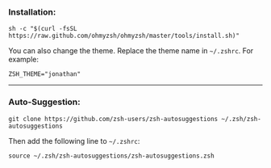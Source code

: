 ### Installation:

```
sh -c "$(curl -fsSL https://raw.github.com/ohmyzsh/ohmyzsh/master/tools/install.sh)"
```

You can also change the theme. Replace the theme name in `~/.zshrc`. For example:

```
ZSH_THEME="jonathan"
```

---
### Auto-Suggestion:

```
git clone https://github.com/zsh-users/zsh-autosuggestions ~/.zsh/zsh-autosuggestions
```

Then add the following line to `~/.zshrc`:
```
source ~/.zsh/zsh-autosuggestions/zsh-autosuggestions.zsh
```